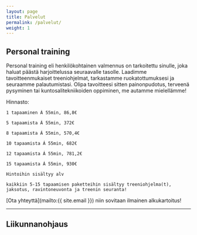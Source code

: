 ```yaml
---
layout: page
title: Palvelut
permalink: /palvelut/
weight: 1
---
```



## Personal training 

Personal training eli henkilökohtainen valmennus on tarkoitettu sinulle, joka haluat päästä harjoittelussa seuraavalle tasolle. Laadimme tavoitteenmukaiset treeniohjelmat, tarkastamme ruokatottumuksesi ja seuraamme palautumistasi. Olipa tavoitteesi sitten painonpudotus, terveenä pysyminen tai kuntosalitekniikoiden oppiminen, me autamme mielellämme!

Hinnasto:

    1 tapaaminen Á 55min, 86,8€

    5 tapaamista Á 55min, 372€

    8 tapaamista Á 55min, 570,4€

    10 tapaamista Á 55min, 682€

    12 tapaamista Á 55min, 781,2€

    15 tapaamista Á 55min, 930€
    
    Hintoihin sisältyy alv

`kaikkiin 5-15 tapaamisen paketteihin sisältyy treeniohjelma(t), jaksotus, ravintoneuvonta ja treenin seuranta!`

[Ota yhteyttä](mailto:{{ site.email }}) niin sovitaan ilmainen alkukartoitus!

---

## Liikunnanohjaus

